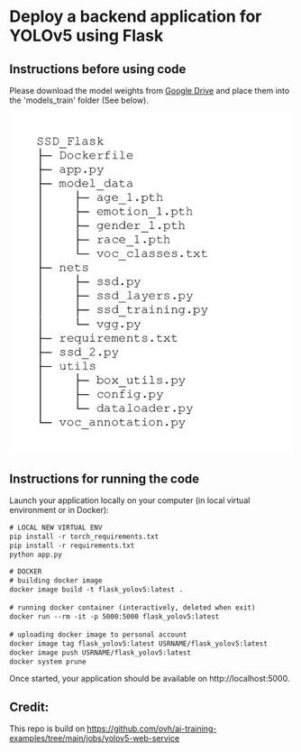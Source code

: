# Deploy a backend application for YOLOv5 using Flask

## Instructions before using code

Please download the model weights from [Google Drive](https://drive.google.com/drive/folders/1a7y-JOX-hIjkyIQTgAV_CBYyeUTPJCfX?usp=sharing) and place them into the 'models_train' folder (See below).

![structure](structure.png)

## Instructions for running the code

Launch your application locally on your computer (in local virtual environment or in Docker): 
```console
# LOCAL NEW VIRTUAL ENV
pip install -r torch_requirements.txt
pip install -r requirements.txt
python app.py
```

```console
# DOCKER
# building docker image
docker image build -t flask_yolov5:latest .

# running docker container (interactively, deleted when exit)
docker run --rm -it -p 5000:5000 flask_yolov5:latest

# uploading docker image to personal account
docker image tag flask_yolov5:latest USRNAME/flask_yolov5:latest
docker image push USRNAME/flask_yolov5:latest
docker system prune
```

Once started, your application should be available on http://localhost:5000.


## Credit:
This repo is build on https://github.com/ovh/ai-training-examples/tree/main/jobs/yolov5-web-service
